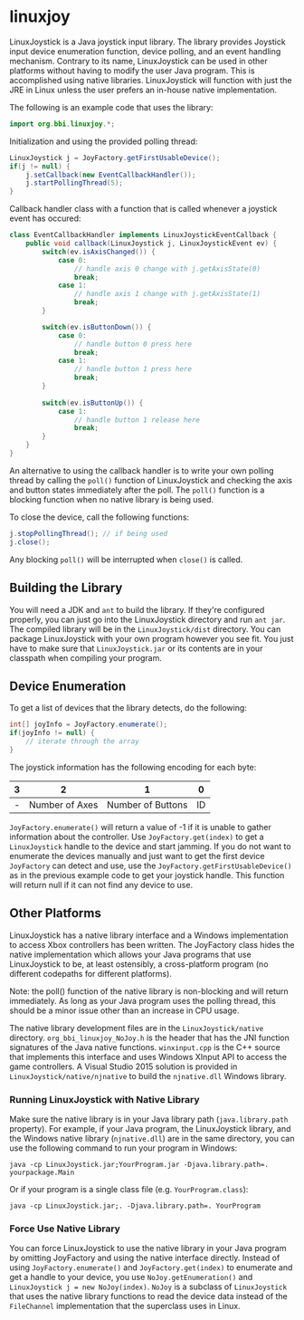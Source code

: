 # linuxjoy

LinuxJoystick is a Java joystick input library. The library provides Joystick input device enumeration function, device polling, and an event handling mechanism. Contrary to its name, LinuxJoystick can be used in other platforms without having to modify the user Java program. This is accomplished using native libraries. LinuxJoystick will function with just the JRE in Linux unless the user prefers an in-house native implementation.

The following is an example code that uses the library:

```java
import org.bbi.linuxjoy.*;
```

Initialization and using the provided polling thread:
```java
LinuxJoystick j = JoyFactory.getFirstUsableDevice();
if(j != null) {
	j.setCallback(new EventCallbackHandler());
	j.startPollingThread(5);
}
```

Callback handler class with a function that is called whenever a joystick event has occured:
```java
class EventCallbackHandler implements LinuxJoystickEventCallback {
	public void callback(LinuxJoystick j, LinuxJoystickEvent ev) {
		switch(ev.isAxisChanged()) {
			case 0:
				// handle axis 0 change with j.getAxisState(0)
				break;
			case 1:
				// handle axis 1 change with j.getAxisState(1)
				break;
		}

		switch(ev.isButtonDown()) {
			case 0:
				// handle button 0 press here
				break;
			case 1:
				// handle button 1 press here
				break;
		}
		
		switch(ev.isButtonUp()) {
			case 1:
				// handle button 1 release here
				break;
		}
	}
}
```

An alternative to using the callback handler is to write your own polling thread by calling the `poll()` function of LinuxJoystick and checking the axis and button states immediately after the poll. The `poll()` function is a blocking function when no native library is being used.

To close the device, call the following functions:
```java
j.stopPollingThread(); // if being used
j.close();
```

Any blocking `poll()` will be interrupted when `close()` is called.

## Building the Library

You will need a JDK and `ant` to build the library. If they're configured properly, you can just go into the LinuxJoystick directory and run `ant jar`. The compiled library will be in the `LinuxJoystick/dist` directory. You can package LinuxJoystick with your own program however you see fit. You just have to make sure that `LinuxJoystick.jar` or its contents are in your classpath when compiling your program.

## Device Enumeration

To get a list of devices that the library detects, do the following:

```java
int[] joyInfo = JoyFactory.enumerate();
if(joyInfo != null) {
	// iterate through the array
}
```

The joystick information has the following encoding for each byte:

|  3  |        2       |         1         |  0   |
|:---:|:--------------:|:-----------------:|:----:|
|  -  | Number of Axes | Number of Buttons |  ID  |

`JoyFactory.enumerate()` will return a value of -1 if it is unable to gather information about the controller. Use `JoyFactory.get(index)` to get a `LinuxJoystick` handle to the device and start jamming. If you do not want to enumerate the devices manually and just want to get the first device `JoyFactory` can detect and use, use the `JoyFactory.getFirstUsableDevice()` as in the previous example code to get your joystick handle. This function will return null if it can not find any device to use.

## Other Platforms

LinuxJoystick has a native library interface and a Windows implementation to access Xbox controllers has been written. The JoyFactory class hides the native implementation which allows your Java programs that use LinuxJoystick to be, at least ostensibly, a cross-platform program (no different codepaths for different platforms).

Note: the poll() function of the native library is non-blocking and will return immediately. As long as your Java program uses the polling thread, this should be a minor issue other than an increase in CPU usage.

The native library development files are in the `LinuxJoystick/native` directory. `org_bbi_linuxjoy_NoJoy.h` is the header that has the JNI function signatures of the Java native functions. `winxinput.cpp` is the C++ source that implements this interface and uses Windows XInput API to access the game controllers. A Visual Studio 2015 solution is provided in `LinuxJoystick/native/njnative` to build the `njnative.dll` Windows library.

### Running LinuxJoystick with Native Library

Make sure the native library is in your Java library path (`java.library.path` property). For example, if your Java program, the LinuxJoystick library, and the Windows native library (`njnative.dll`) are in the same directory, you can use the following command to run your program in Windows:

```
java -cp LinuxJoystick.jar;YourProgram.jar -Djava.library.path=. yourpackage.Main
```

Or if your program is a single class file (e.g. `YourProgram.class`):

```
java -cp LinuxJoystick.jar;. -Djava.library.path=. YourProgram
```

### Force Use Native Library

You can force LinuxJoystick to use the native library in your Java program by omitting JoyFactory and using the native interface directly. Instead of using `JoyFactory.enumerate()` and `JoyFactory.get(index)` to enumerate and get a handle to your device, you use `NoJoy.getEnumeration()` and `LinuxJoystick j = new NoJoy(index)`. `NoJoy` is a subclass of `LinuxJoystick` that uses the native library functions to read the device data instead of the `FileChannel` implementation that the superclass uses in Linux.